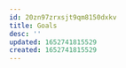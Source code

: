 ```yaml
---
id: 20zn97zrxsjt9qm8150dxkv
title: Goals
desc: ''
updated: 1652741815529
created: 1652741815529
---
```


